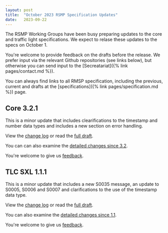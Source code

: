 ```yaml
---
layout: post
title:  "October 2023 RSMP Specification Updates"
date:   2023-09-22
---
```


The RSMP Working Groups have been busy preparing updates to the core and traffic light specifications. We expect to relase these updates to the specs on October 1.

You're welcome to provide feedback on the drafts before the release. We prefer input via the relevant Github repositories (see links below), but otherwise you can send input to the [Secreatariat]({% link pages/contact.md %}).

You can always find links to all RMSP specification, including the previous, current and drafts at the [specifications]({% link pages/specification.md %}) page.

## Core 3.2.1
This is a minor update that includes clearifications to the timestamp and number data types and includes a new section on error handling.

View the [change log](https://rsmp-nordic.github.io/rsmp_specifications/core/3.2.1/changelog.html)
or read the [full draft](https://rsmp-nordic.github.io/rsmp_specifications/core/3.2.1/).

You can can also examine the [detailed changes since 3.2](https://github.com/rsmp-nordic/rsmp_core/compare/v3.2...3.2.1).

You're welcome to give us [feedback](https://github.com/rsmp-nordic/rsmp_core/issues).

## TLC SXL 1.1.1
This is a minor update that includes a new S0035 message, an update to S0005, S0006 and S0007 and clarifications to the use of the timestamp data type. 

View the [change log](https://rsmp-nordic.github.io/rsmp_specifications/rsmp_sxl_traffic_lights/1.1.1/changelog.html)
or read the [full draft](https://rsmp-nordic.github.io/rsmp_specifications/rsmp_sxl_traffic_lights/1.1.1/).

You can also examine the [detailed changes since 1.1](https://github.com/rsmp-nordic/rsmp_sxl_traffic_lights/compare/1.1...1.1.1).

You're welcome to give us [feedback](https://github.com/rsmp-nordic/rsmp_sxl_traffic_lights/issues).